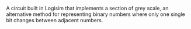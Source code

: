 A circuit built in Logisim that implements a section of grey scale, an alternative method for representing binary numbers where only one single bit changes between adjacent numbers.
